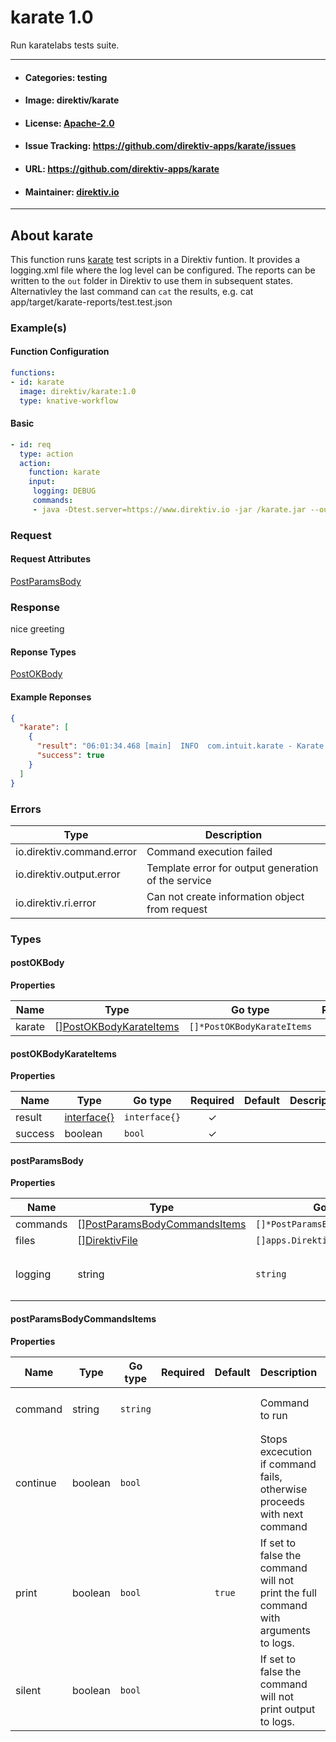 
# karate 1.0

Run karatelabs tests suite.

---
- #### Categories: testing
- #### Image: direktiv/karate 
- #### License: [Apache-2.0](https://www.apache.org/licenses/LICENSE-2.0)
- #### Issue Tracking: https://github.com/direktiv-apps/karate/issues
- #### URL: https://github.com/direktiv-apps/karate
- #### Maintainer: [direktiv.io](https://www.direktiv.io)
---

## About karate

This function runs [karate](https://github.com/karatelabs/karate) test scripts in a Direktiv funtion. 
It provides a logging.xml file where the log level can be configured. The reports can be written to the `out` folder in Direktiv
to use them in subsequent states. Alternativley the last command can `cat` the results, e.g. cat app/target/karate-reports/test.test.json

### Example(s)
  #### Function Configuration
  ```yaml
  functions:
  - id: karate
    image: direktiv/karate:1.0
    type: knative-workflow
  ```
   #### Basic
   ```yaml
   - id: req
     type: action
     action:
       function: karate
       input:
        logging: DEBUG
        commands: 
        - java -Dtest.server=https://www.direktiv.io -jar /karate.jar --output out/workflow/ test.feature
   ```

### Request



#### Request Attributes
[PostParamsBody](#post-params-body)

### Response
  nice greeting
#### Reponse Types
    
  

[PostOKBody](#post-o-k-body)
#### Example Reponses
    
```json
{
  "karate": [
    {
      "result": "06:01:34.468 [main]  INFO  com.intuit.karate - Karate version: 1.2.0",
      "success": true
    }
  ]
}
```

### Errors
| Type | Description
|------|---------|
| io.direktiv.command.error | Command execution failed |
| io.direktiv.output.error | Template error for output generation of the service |
| io.direktiv.ri.error | Can not create information object from request |


### Types
#### <span id="post-o-k-body"></span> postOKBody

  



**Properties**

| Name | Type | Go type | Required | Default | Description | Example |
|------|------|---------|:--------:| ------- |-------------|---------|
| karate | [][PostOKBodyKarateItems](#post-o-k-body-karate-items)| `[]*PostOKBodyKarateItems` |  | |  |  |


#### <span id="post-o-k-body-karate-items"></span> postOKBodyKarateItems

  



**Properties**

| Name | Type | Go type | Required | Default | Description | Example |
|------|------|---------|:--------:| ------- |-------------|---------|
| result | [interface{}](#interface)| `interface{}` | ✓ | |  |  |
| success | boolean| `bool` | ✓ | |  |  |


#### <span id="post-params-body"></span> postParamsBody

  



**Properties**

| Name | Type | Go type | Required | Default | Description | Example |
|------|------|---------|:--------:| ------- |-------------|---------|
| commands | [][PostParamsBodyCommandsItems](#post-params-body-commands-items)| `[]*PostParamsBodyCommandsItems` |  | | Array of commands. |  |
| files | [][DirektivFile](#direktiv-file)| `[]apps.DirektivFile` |  | | File to create before running commands. |  |
| logging | string| `string` |  | `"WARN"`| Changes log level in logging.xml. Can be used as `-Dlogback.configurationFile=logging.xml` as argument. | `DEBUG` |


#### <span id="post-params-body-commands-items"></span> postParamsBodyCommandsItems

  



**Properties**

| Name | Type | Go type | Required | Default | Description | Example |
|------|------|---------|:--------:| ------- |-------------|---------|
| command | string| `string` |  | | Command to run | `java -Dtest.server=https://www.direktiv.io -jar /karate.jar --output out/workflow/ test.feature` |
| continue | boolean| `bool` |  | | Stops excecution if command fails, otherwise proceeds with next command |  |
| print | boolean| `bool` |  | `true`| If set to false the command will not print the full command with arguments to logs. |  |
| silent | boolean| `bool` |  | | If set to false the command will not print output to logs. |  |

 
